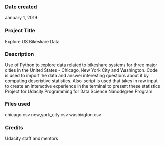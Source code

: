 ### Date created
January 1, 2019

### Project Title
Explore US Bikeshare Data

### Description
Use of Python to explore data related to bikeshare systems for three major
cities in the United States - Chicago, New York City and Washington. Code is
used to import the data and answer interesting questions about it by computing
descriptive statistics. Also, script is used that takes in raw input to create
an interactive experience in the terminal to present these statistics
Project for Udacity Programming for Data Science Nanodegree Program

### Files used
chicago.csv
new_york_city.csv
washington.csv

### Credits
Udacity staff and mentors
